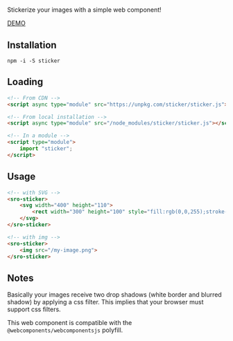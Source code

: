 # <sro-sticker>

Stickerize your images with a simple web component!

[DEMO](https://github.com/sroettering/sticker)

## Installation
```
npm -i -S sticker
```

## Loading
```html
<!-- From CDN -->
<script async type="module" src="https://unpkg.com/sticker/sticker.js"></script>

<!-- From local installation -->
<script async type="module" src="/node_modules/sticker/sticker.js"></script>

<!-- In a module -->
<script type="module">
    import "sticker";
</script>
```

## Usage
```html
<!-- with SVG -->
<sro-sticker>
    <svg width="400" height="110">
        <rect width="300" height="100" style="fill:rgb(0,0,255);stroke-width:3;stroke:rgb(0,0,0)" />
    </svg>
</sro-sticker>

<!-- with img -->
<sro-sticker>
    <img src="/my-image.png">
</sro-sticker>
```

## Notes
Basically your images receive two drop shadows (white border and blurred shadow) by applying a css filter.
This implies that your browser must support css filters.

This web component is compatible with the `@webcomponents/webcomponentsjs` polyfill.

